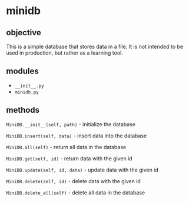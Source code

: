 # minidb

## objective

This is a simple database that stores data in a file. It is not intended to be used in production, but rather as a learning tool.


## modules

- `__init__.py`
- `minidb.py`

## methods

`MiniDB.__init__(self, path)` - initialize the database

`MiniDB.insert(self, data)` - insert data into the database

`MiniDB.all(self)` - return all data in the database

`MiniDB.get(self, id)` - return data with the given id

`MiniDB.update(self, id, data)` - update data with the given id

`MiniDB.delete(self, id)` - delete data with the given id

`MiniDB.delete_all(self)` - delete all data in the database